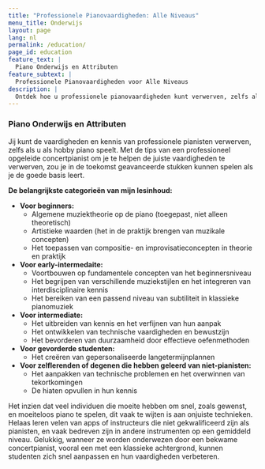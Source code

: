 ```yaml
---
title: "Professionele Pianovaardigheden: Alle Niveaus"
menu_title: Onderwijs
layout: page
lang: nl
permalink: /education/
page_id: education
feature_text: |
  Piano Onderwijs en Attributen
feature_subtext: |
  Professionele Pianovaardigheden voor Alle Niveaus
description: |
  Ontdek hoe u professionele pianovaardigheden kunt verwerven, zelfs als hobbyist. Leer van een ervaren concertpianist en verbeter uw techniek, van beginnersniveau tot geavanceerd. Overwin technische uitdagingen en vul kennishiaten. #PianoLessen #ProfessioneleTechnieken
---
```


### Piano Onderwijs en Attributen

Jij kunt de vaardigheden en kennis van professionele pianisten verwerven, zelfs als u als hobby piano speelt. 
Met de tips van een professioneel opgeleide concertpianist om je te helpen de juiste vaardigheden te verwerven, zou je in de toekomst geavanceerde stukken kunnen spelen als je de goede basis leert.

**De belangrijkste categorieën van mijn lesinhoud:**

- **Voor beginners:** <br>
    - Algemene muziektheorie op de piano (toegepast, niet alleen theoretisch)
    - Artistieke waarden (het in de praktijk brengen van muzikale concepten)
    - Het toepassen van compositie- en improvisatieconcepten in theorie en praktijk
- **Voor early-intermedaite:**<br>
    - Voortbouwen op fundamentele concepten van het beginnersniveau
    - Het begrijpen van verschillende muziekstijlen en het integreren van interdisciplinaire kennis
    - Het bereiken van een passend niveau van subtiliteit in klassieke pianomuziek
- **Voor intermediate:**<br>
    - Het uitbreiden van kennis en het verfijnen van hun aanpak
    - Het ontwikkelen van technische vaardigheden en bewustzijn
    - Het bevorderen van duurzaamheid door effectieve oefenmethoden
- **Voor gevorderde studenten:**<br>
    - Het creëren van gepersonaliseerde langetermijnplannen
- **Voor zelflerenden of degenen die hebben geleerd van niet-pianisten:**<br>
    - Het aanpakken van technische problemen en het overwinnen van tekortkomingen
    - De hiaten opvullen in hun kennis

​Het inzien dat veel individuen die moeite hebben om snel, zoals gewenst, en moeiteloos piano te spelen, dit vaak te wijten is aan onjuiste technieken. Helaas leren velen van apps of instructeurs die niet gekwalificeerd zijn als pianisten, en vaak bedreven zijn in andere instrumenten op een gemiddeld niveau. Gelukkig, wanneer ze worden onderwezen door een bekwame concertpianist, vooral een met een klassieke achtergrond, kunnen studenten zich snel aanpassen en hun vaardigheden verbeteren.